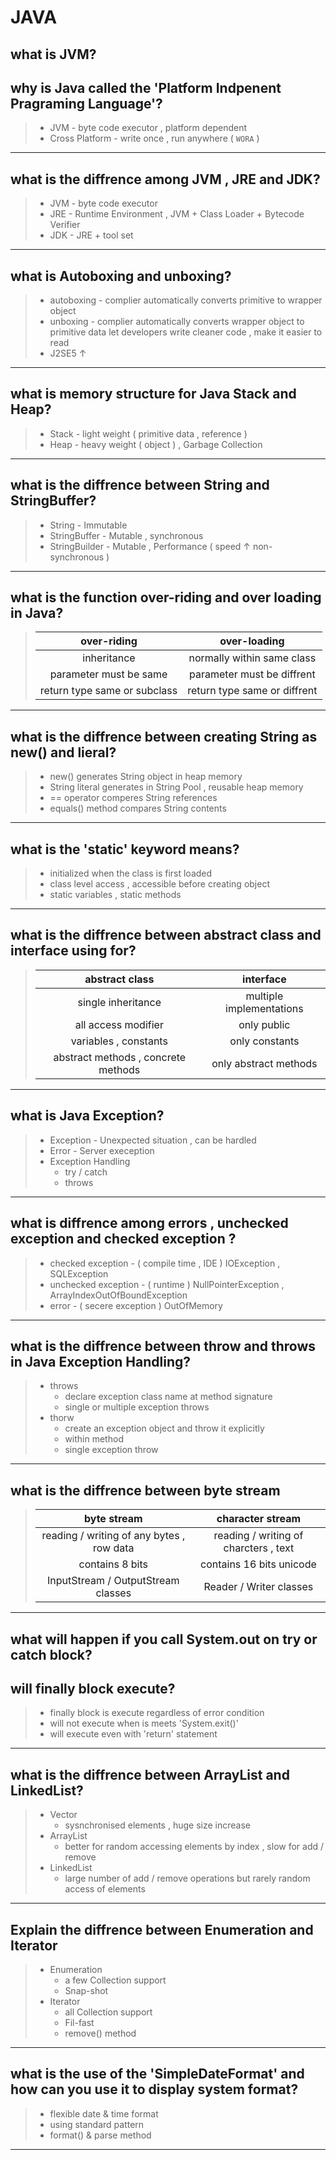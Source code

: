 # JAVA
## what is JVM?
## why is Java called the 'Platform Indpenent Pragraming Language'?
> * JVM - byte code executor , platform dependent
> * Cross Platform - write once , run anywhere ( `WORA` )

---

## what is the diffrence among JVM , JRE and JDK?
> * JVM - byte code executor
> * JRE - Runtime Environment , JVM + Class Loader + Bytecode Verifier
> * JDK - JRE + tool set

---

## what is Autoboxing and unboxing?
> * autoboxing - complier automatically converts primitive to wrapper object
> * unboxing - complier automatically converts wrapper object to primitive data let developers write cleaner code , make it easier to read
> * J2SE5 ↑

---

## what is memory structure for Java Stack and Heap?
> * Stack - light weight ( primitive data , reference )
> * Heap - heavy weight ( object ) , Garbage Collection

---

## what is the diffrence between String and StringBuffer?
> * String - Immutable
> * StringBuffer - Mutable , synchronous
> * StringBuilder - Mutable , Performance ( speed ↑ non-synchronous )

---

## what is the function over-riding and over loading in Java?
> | over-riding | over-loading |
> | :--: | :--: |
> | inheritance | normally within same class | 
> | parameter must be same | parameter must be diffrent |
> | return type same or subclass | return type same or diffrent |

---

## what is the diffrence between creating String as new() and lieral?
> * new() generates String object in heap memory
> * String literal generates in String Pool , reusable heap memory
> * == operator comperes String references
> * equals() method compares String contents

---

## what is the 'static' keyword means?
> * initialized when the class is first loaded
> * class level access , accessible before creating object
> * static variables , static methods

---

## what is the diffrence between abstract class and interface using for?
> | abstract class | interface |
> | :--: | :--: |
> | single inheritance | multiple implementations |
> | all access modifier | only public |
> | variables , constants | only constants |
> | abstract methods , concrete methods | only abstract methods |

---

## what is Java Exception?
> * Exception - Unexpected situation , can be hardled
> * Error - Server exeception
> * Exception Handling
>   + try / catch
>   + throws

---

## what is diffrence among errors , unchecked exception and checked exception ?
> * checked exception - ( compile time , IDE ) IOException , SQLException
> * unchecked exception - ( runtime ) NullPointerException , ArrayIndexOutOfBoundException
> * error - ( secere exception ) OutOfMemory 

---

## what is the diffrence between throw and throws in Java Exception Handling?
> * throws
>   + declare exception class name at method signature
>   + single or multiple exception throws
> * thorw
>   + create an exception object and throw it explicitly
>   + within method
>   + single exception throw

---

## what is the diffrence between byte stream
> | byte stream | character stream |
> | :--: | :--: |
> | reading / writing of any bytes , row data | reading / writing of charcters , text |
> | contains 8 bits | contains 16 bits unicode |
> | InputStream / OutputStream classes | Reader / Writer classes |

---

## what will happen if you call System.out on try or catch block?
## will finally block execute?
> * finally block is execute regardless of error condition
> * will not execute when is meets 'System.exit()'
> * will execute even with 'return' statement 

---

## what is the diffrence between ArrayList and LinkedList?
> * Vector
>   + sysnchronised elements , huge size increase
> * ArrayList
>   + better for random accessing elements by index , slow for add / remove 
> * LinkedList
>   + large number of add / remove operations but rarely random access of elements

---

## Explain the diffrence between Enumeration and Iterator
> * Enumeration
>   + a few Collection support
>   + Snap-shot
> * Iterator
>   + all Collection support
>   + Fil-fast
>   + remove() method

---

## what is the use of the 'SimpleDateFormat' and how can you use it to display system format?
> * flexible date & time format
> * using standard pattern
> * format() & parse method

---
